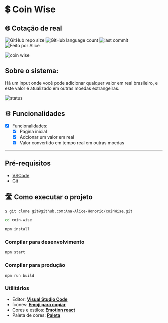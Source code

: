 # 💲 Coin Wise

## 🌐 Cotação de real

![GitHub repo size](https://img.shields.io/github/repo-size/Ana-Alice-Honorio/coinWise?style=for-the-badge)
![GitHub language count](https://img.shields.io/github/languages/count/Ana-Alice-Honorio/coinWise?style=for-the-badge)
![last commit](https://img.shields.io/github/last-commit/Ana-Alice-Honorio/coinWise?style=for-the-badge")
![Feito por Alice](https://img.shields.io/badge/feito-por%20Alice-D818A5")

![coin wise]()

## Sobre o sistema:

Há um input onde você pode adicionar qualquer valor em real brasileiro, e este valor é atualizado em outras moedas extrangeiras.

![status](https://img.shields.io/badge/STATUS-EM%20DESENVOLVIMENTO-green)

## ⚙️ Funcionalidades

- [x] Funcionalidades:
  - [x] Página inicial
  - [x] Adcionar um valor em real
  - [x] Valor convertido em tempo real em outras moedas

---

## Pré-requisitos

- [VSCode](https://code.visualstudio.com/)
- [Git](https://git-scm.com)

## 🛣️ Como executar o projeto

```sh
$ git clone git@github.com:Ana-Alice-Honorio/coinWise.git
```

```sh
cd coin-wise
```

```sh
npm install
```

### Compilar para desenvolvimento

```sh
npm start
```

### Compilar para produção

```sh
npm run build
```

### **Utilitários**

- Editor: **[Visual Studio Code](https://code.visualstudio.com/)**
- Ícones: **[Emoji para copiar](https://emojisparacopiar.com/)**
- Cores e estilos: **[Emotion react](https://emotion.sh/docs/@emotion/css)**
- Paleta de cores: **[Paleta](https://paletadecores.com/paleta/2e8eb0/237d9f/176d8d/0c5c7c/004b6a/)**
